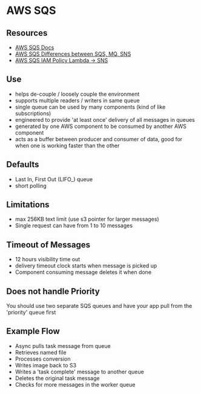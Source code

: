 # AWS SQS

## Resources

- [AWS SQS Docs](https://docs.aws.amazon.com/AWSSimpleQueueService/latest/SQSDeveloperGuide/welcome.html)
- [AWS SQS Differences between SQS, MQ, SNS](https://docs.aws.amazon.com/AWSSimpleQueueService/latest/SQSDeveloperGuide/welcome.html#sqs-difference-from-amazon-mq-sns)
- [AWS SQS IAM Policy Lambda -> SNS](https://stackoverflow.com/questions/32211246/aws-sqs-permissions-for-aws-lambda)

## Use

- helps de-couple / loosely couple the environment
- supports multiple readers / writers in same queue
- single queue can be used by many components (kind of like subscriptions)
- engineered to provide 'at least once' delivery of all messages in queues
- generated by one AWS component to be consumed by another AWS component
- acts as a buffer between producer and consumer of data, good for when one is
  working faster than the other

## Defaults

- Last In, First Out (LIFO\_) queue
- short polling

## Limitations

- max 256KB text limit (use s3 pointer for larger messages)
- Single request can have from 1 to 10 messages

## Timeout of Messages

- 12 hours visibility time out
- delivery timeout clock starts when message is picked up
- Component consuming message deletes it when done

## Does not handle Priority

You should use two separate SQS queues and have your app pull from the
'priority' queue first

## Example Flow

- Async pulls task message from queue
- Retrieves named file
- Processes conversion
- Writes image back to S3
- Writes a 'task complete' message to another queue
- Deletes the original task message
- Checks for more messages in the worker queue

